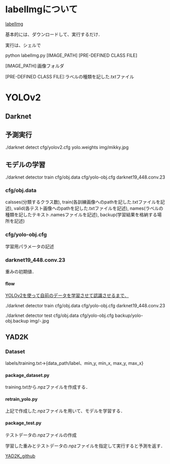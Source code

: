 <h1>labelImgについて</h1>
<a href="https://github.com/tzutalin/labelImg">labelImg</a>
<p>基本的には、ダウンロードして、実行するだけ．</p>
<p>実行は、シェルで</p>
<p>python labelImg.py [IMAGE_PATH] [PRE-DEFINED CLASS FILE]</p>
<p>[IMAGE_PATH]:画像フォルダ</p>
<p>[PRE-DEFINED CLASS FILE]:ラベルの種類を記した.txtファイル<p>
<h1>YOLOv2</h1>
<h2>Darknet</h2>
<h2>予測実行</h2>
<p>./darknet detect cfg/yolov2.cfg yolo.weights img/mikky.jpg</p>
<h2>モデルの学習</h2>
<p>./darknet detector train cfg/obj.data cfg/yolo-obj.cfg darknet19_448.conv.23</p>
<h3>cfg/obj.data</h3>
<p>calsses(分類するクラス数), train(各訓練画像へのpathを記した.txtファイルを記述), valid(各テスト画像へのpathを記した.txtファイルを記述), names(ラベルの種類を記したテキスト.namesファイルを記述), backup(学習結果を格納する場所を記述)</p>
<h3>cfg/yolo-obj.cfg</h3>
<p>学習用パラメータの記述</p>
<h3>darknet19_448.conv.23</h3>
<p>重みの初期値．</p>

<h4>flow</h4>
<a href='http://shibafu3.hatenablog.com/entry/2017/08/24/124826'>YOLOv2を使って自前のデータを学習させて認識させるまで．</a>
<p>./darknet detector train cfg/obj.data cfg/yolo-obj.cfg darknet19_448.conv.23</p>
<p>./darknet detector test cfg/obj.data cfg/yolo-obj.cfg backup/yolo-obj.backup img/-.jpg</p>

<h2>YAD2K</h2>
<a href=""></a>
<h3>Dataset</h3>
<p>labels/training.txt->{data_path/label、min_y, min_x, max_y, max_x}</p>
<h4>package_dataset.py</h4>
<p>training.txtから.npzファイルを作成する．</p>
<h4>retrain_yolo.py</h4>
<p>上記で作成した.npzファイルを用いて、モデルを学習する．</p>
<h4>package_test.py</h4>
<p>テストデータの.npzファイルの作成</p>
<p>学習した重みとテストデータの.npzファイルを指定して実行すると予測を返す．</p>

<a href="https://github.com/allanzelener/YAD2K">YAD2K_github</a>
